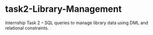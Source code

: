 # task2-Library-Management
Internship Task 2 – SQL queries to manage library data using DML and relational constraints.

